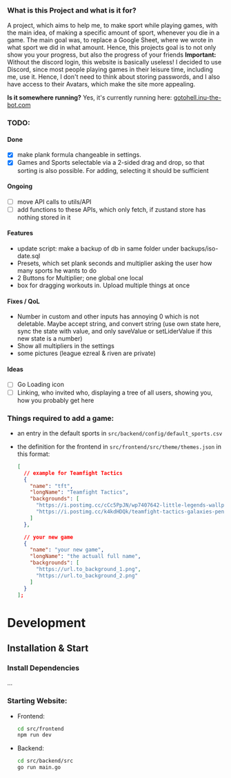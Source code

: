 ### What is this Project and what is it for?

A project, which aims to help me, to make sport while playing games, with the main idea, of
making a specific amount of sport, whenever you die in a game.
The main goal was, to replace a Google Sheet, where we wrote in what sport we did
in what amount. Hence, this projects goal is to not only show you your progress, but also the
progress of your friends
**Important:** Without the discord login, this website is basically useless! I decided to use
Discord, since most people playing games in their leisure time, including me, use it. Hence, I don't need
to think about storing passwords, and I also have access to their Avatars, which make the site more appealing.

**Is it somewhere running?**
Yes, it's currently running here: [gotohell.inu-the-bot.com](https://gotohell.inu-the-bot.com)

### TODO:

#### Done

- [x] make plank formula changeable in settings.
- [x] Games and Sports selectable via a 2-sided drag and drop, so that sorting is also possible. For adding, selecting it should be sufficient

#### Ongoing

- [ ] move API calls to utils/API
- [ ] add functions to these APIs, which only fetch, if zustand store has nothing stored in it

#### Features

- update script: make a backup of db in same folder under backups/iso-date.sql
- Presets, which set plank seconds and multiplier asking the user how many sports he wants to do
- 2 Buttons for Multiplier; one global one local
- box for dragging workouts in. Upload multiple things at once

#### Fixes / QoL

- Number in custom and other inputs has annoying 0 which is not deletable. Maybe accept string, and convert string (use own state here, sync the state with value, and only saveValue or setLiderValue if this new state is a number)
- Show all multipliers in the settings
- some pictures (league ezreal & riven are private)

#### Ideas

- [ ] Go Loading icon
- [ ] Linking, who invited who, displaying a tree of all users, showing you, how you probably get here

### Things required to add a game:

- an entry in the default sports in `src/backend/config/default_sports.csv`
- the definition for the frontend in `src/frontend/src/theme/themes.json` in this format:

  ```json
  [
    // example for Teamfight Tactics
    {
      "name": "tft",
      "longName": "Teamfight Tactics",
      "backgrounds": [
        "https://i.postimg.cc/cCc5PpJN/wp7407642-little-legends-wallpapers.jpg",
        "https://i.postimg.cc/k4kdHDQk/teamfight-tactics-galaxies-penguin-featherknight-uhdpaper-com-4-K-7-1270.jpg"
      ]
    },

    // your new game
    {
      "name": "your new game",
      "longName": "the actuall full name",
      "backgrounds": [
        "https://url.to_background_1.png",
        "https://url.to_background_2.png"
      ]
    }
  ];
  ```

# Development

## Installation & Start

### Install Dependencies

...

### Starting Website:

- Frontend:
  ```bash
  cd src/frontend
  npm run dev
  ```
- Backend:
  ```bash
  cd src/backend/src
  go run main.go
  ```
